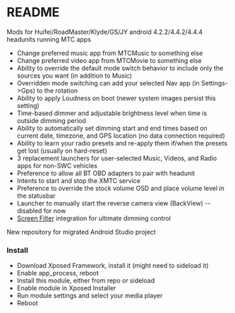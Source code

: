 # README #

Mods for Huifei/RoadMaster/Klyde/GS/JY android 4.2.2/4.4.2/4.4.4 headunits running MTC apps

* Change preferred music app from MTCMusic to something else
* Change preferred video app from MTCMovie to something else
* Ability to override the default mode switch behavior to include only the sources you want (in addition to Music)
* Overridden mode switching can add your selected Nav app (in Settings->Gps) to the rotation
* Ability to apply Loudness on boot (newer system images persist this setting)
* Time-based dimmer and adjustable brightness level when time is outside dimming period
* Ability to automatically set dimming start and end times based on current date, timezone, and GPS location (no data connection required)
* Ability to learn your radio presets and re-apply them if/when the presets get lost (usually on hard-reset)
* 3 replacement launchers for user-selected Music, Videos, and Radio apps for non-SWC vehicles
* Preference to allow all BT OBD adapters to pair with headunit
* Intents to start and stop the XMTC service
* Preference to override the stock volume OSD and place volume level in the statusbar
* Launcher to manually start the reverse camera view (BackView) -- disabled for now
* [Screen Filter](http://repo.xposed.info/module/com.tonymanou.screenfilter) integration for ultimate dimming control

New repository for migrated Android Studio project

### Install ###

* Download Xposed Framework, install it (might need to sideload it)
* Enable app_process, reboot
* Install this module, either from repo or sideload
* Enable module in Xposed Installer
* Run module settings and select your media player
* Reboot

